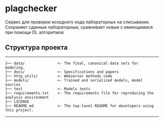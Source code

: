 # plagchecker

Сервис для проверки исходного кода лабораторных на списывание. Сохраняет сданные лабораторные, сравнивает новые с имеющимися при помощи DL алгоритмов


## Структура проекта

--------------
    ├── data/               <- The final, canonical data sets for modeling.
    ├── docs/               <- Specifications and papers
    ├── http_utils/         <- Webserver methods code
    ├── models/             <- Trained and serialized models, model sources
    ├── test                <- Models tests
    ├── requirements.txt    <- The requirements file for reproducing the analysis environment
    ├── LICENSE
    ├── README.md           <- The top-level README for developers using this project.
--------------
